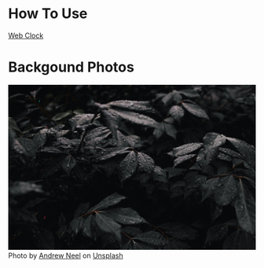 # How To Use

<a href ="https://kate0223.github.io/webclock/">Web Clock</a>

# Backgound Photos
<a href ="https://unsplash.com/photos/jtsW--Z6bFw"><img src ="https://github.com/kate0223/webclock/blob/main/background_img.jpg"></a>
Photo by <a href="https://unsplash.com/@andrewtneel?utm_source=unsplash&utm_medium=referral&utm_content=creditCopyText">Andrew Neel</a> on <a href="https://unsplash.com/s/photos/dark-leaf?utm_source=unsplash&utm_medium=referral&utm_content=creditCopyText">Unsplash</a>
  
